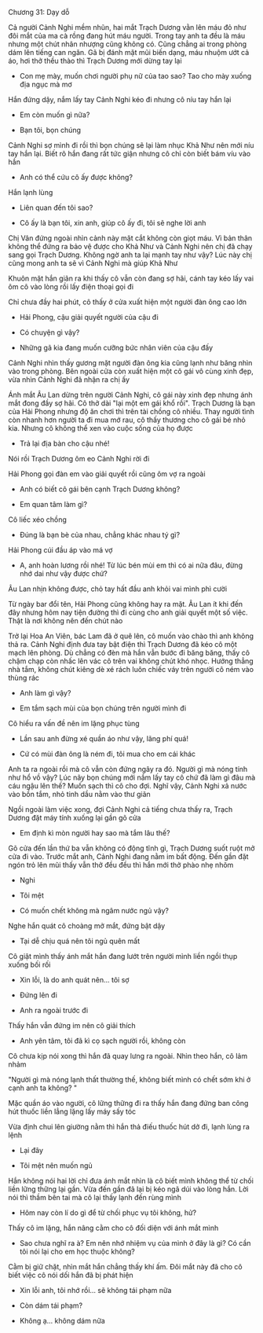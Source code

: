 




Chương 31: Dạy dỗ

Cả người Cảnh Nghi mềm nhũn, hai mắt Trạch Dương vằn lên máu đỏ như đôi mắt của ma cà rồng đang hút máu người. Trong tay anh ta đều là máu nhưng một chút nhân nhượng cũng không có. Cũng chẳng ai trong phòng dám lên tiếng can ngăn. Gã bị đánh mặt mũi biến dạng, máu nhuộm ướt cả áo, hơi thở thều thào thì Trạch Dương mới dừng tay lại

- Con mẹ mày, muốn chơi người phụ nữ của tao sao? Tao cho mày xuống địa ngục mà mơ

Hắn đứng dậy, nắm lấy tay Cảnh Nghi kéo đi nhưng cô níu tay hắn lại

- Em còn muốn gì nữa?

- Bạn tôi, bọn chúng

Cảnh Nghi sợ mình đi rồi thì bọn chúng sẽ lại làm nhục Khả Như nên mới níu tay hắn lại. Biết rõ hắn đang rất tức giận nhưng cô chỉ còn biết bám víu vào hắn

- Anh có thể cứu cô ấy được không?

Hắn lạnh lùng

- Liên quan đến tôi sao?

- Cô ấy là bạn tôi, xin anh, giúp cô ấy đi, tôi sẽ nghe lời anh

Chị Vân đứng ngoài nhìn cảnh này mặt cắt không còn giọt máu. Vì bản thân không thể đứng ra bảo vệ được cho Khả Như và Cảnh Nghi nên chị đã chạy sang gọi Trạch Dương. Không ngờ anh ta lại mạnh tay như vậy? Lúc này chị cũng mong anh ta sẽ vì Cảnh Nghi mà giúp Khả Như

Khuôn mặt hắn giãn ra khi thấy cô vẫn còn đang sợ hãi, cánh tay kéo lấy vai ôm cô vào lòng rồi lấy điện thoại gọi đi

Chỉ chưa đầy hai phút, cô thấy ở cửa xuất hiện một người đàn ông cao lớn

- Hải Phong, cậu giải quyết người của cậu đi

- Có chuyện gì vậy?

- Những gã kia đang muốn cưỡng bức nhân viên của cậu đấy

Cảnh Nghi nhìn thấy gương mặt người đàn ông kia cũng lạnh như băng nhìn vào trong phòng. Bên ngoài cửa còn xuất hiện một cô gái vô cùng xinh đẹp, vừa nhìn Cảnh Nghi đã nhận ra chị ấy

Ánh mắt Âu Lan dừng trên người Cảnh Nghi, cô gái này xinh đẹp nhưng ánh mắt đong đầy sợ hãi. Cô thở dài "lại một em gái khổ rồi". Trạch Dương là bạn của Hải Phong nhưng độ ăn chơi thì trên tài chồng cô nhiều. Thay người tình còn nhanh hơn người ta đi mua mớ rau, cô thấy thương cho cô gái bé nhỏ kia. Nhưng cô không thể xen vào cuộc sống của họ được

- Trả lại địa bàn cho cậu nhé!

Nói rồi Trạch Dương ôm eo Cảnh Nghi rời đi

Hải Phong gọi đàn em vào giải quyết rồi cũng ôm vợ ra ngoài

- Anh có biết cô gái bên cạnh Trạch Dương không?

- Em quan tâm làm gì?

Cô liếc xéo chồng

- Đúng là bạn bè của nhau, chẳng khác nhau tý gì?

Hải Phong cúi đầu áp vào má vợ

- A, anh hoàn lương rồi nhé! Từ lúc bén mùi em thì có ai nữa đâu, đừng nhớ dai như vậy được chứ?

Âu Lan nhịn không được, chỏ tay hất đầu anh khỏi vai mình phì cười

Từ ngày bar đổi tên, Hải Phong cũng không hay ra mặt. Âu Lan ít khi đến đây nhưng hôm nay tiện đường thì đi cùng cho anh giải quyết một số việc. Thật là nơi không nên đến chút nào

Trở lại Hoa An Viên, bác Lam đã ở quê lên, cô muốn vào chào thì anh không thả ra. Cảnh Nghi định đưa tay bật điện thì Trạch Dương đã kéo cô một mạch lên phòng. Dù chẳng có đèn mà hắn vẫn bước đi băng băng, thấy cô chậm chạp còn nhấc lên vác cô trên vai không chút khó nhọc. Hướng thẳng nhà tắm, không chút kiêng dè xé rách luôn chiếc váy trên người cô ném vào thùng rác

- Anh làm gì vậy?

- Em tắm sạch mùi của bọn chúng trên người mình đi

Cô hiểu ra vấn đề nên im lặng phục tùng

- Lần sau anh đừng xé quần áo như vậy, lãng phí quá!

- Cứ có mùi đàn ông là ném đi, tôi mua cho em cái khác

Anh ta ra ngoài rồi mà cô vẫn còn đứng ngây ra đó. Người gì mà nóng tính như hổ vồ vậy? Lúc nãy bọn chúng mới nắm lấy tay cô chứ đã làm gì đâu mà cáu ngậu lên thế? Muốn sạch thì cô cho đợi. Nghĩ vậy, Cảnh Nghi xả nước vào bồn tắm, nhỏ tinh dầu nằm vào thư giãn

Ngồi ngoài làm việc xong, đợi Cảnh Nghi cả tiếng chưa thấy ra, Trạch Dương đặt máy tính xuống lại gần gõ cửa

- Em định kì mòn người hay sao mà tắm lâu thế?

Gõ cửa đến lần thứ ba vẫn không có động tĩnh gì, Trạch Dương suốt ruột mở cửa đi vào. Trước mắt anh, Cảnh Nghi đang nằm im bất động. Đến gần đặt ngón trỏ lên mũi thấy vẫn thở đều đều thì hắn mới thở phào nhẹ nhõm

- Nghi

- Tôi mệt

- Có muốn chết không mà ngâm nước ngủ vậy?

Nghe hắn quát cô choàng mở mắt, đứng bật dậy

- Tại dễ chịu quá nên tôi ngủ quên mất

Cô giật mình thấy ánh mắt hắn đang lướt trên người mình liền ngồi thụp xuống bối rối

- Xin lỗi, là do anh quát nên... tôi sợ

- Đứng lên đi

- Anh ra ngoài trước đi

Thấy hắn vẫn đứng im nên cô giải thích

- Anh yên tâm, tôi đã kì cọ sạch người rồi, không còn

Cô chưa kịp nói xong thì hắn đã quay lưng ra ngoài. Nhìn theo hắn, cô lảm nhảm

"Người gì mà nóng lạnh thất thường thế, không biết mình có chết sớm khi ở cạnh anh ta không? "

Mặc quần áo vào người, cô lững thững đi ra thấy hắn đang đứng ban công hút thuốc liền lẳng lặng lấy máy sấy tóc

Vừa định chui lên giường nằm thì hắn thả điếu thuốc hút dở đi, lạnh lùng ra lệnh

- Lại đây

- Tôi mệt nên muốn ngủ

Hắn không nói hai lời chỉ đưa ánh mắt nhìn là cô biết mình không thể từ chối liền lững thững lại gần. Vừa đến gần đã lại bị kéo ngã dúi vào lòng hắn. Lời nói thì thầm bên tai mà cô lại thấy lạnh đến rùng mình

- Hôm nay còn lí do gì để từ chối phục vụ tôi không, hử?

Thấy cô im lặng, hắn nâng cằm cho cô đối diện với ánh mắt mình

- Sao chưa nghĩ ra à? Em nên nhớ nhiệm vụ của mình ở đây là gì? Có cần tôi nói lại cho em học thuộc không?

Cằm bị giữ chặt, nhìn mắt hắn chẳng thấy khí ấm. Đôi mắt này đã cho cô biết việc cô nói dối hắn đã bị phát hiện

- Xin lỗi anh, tôi nhớ rồi... sẽ không tái phạm nữa

- Còn dám tái phạm?

- Không ạ... không dám nữa




